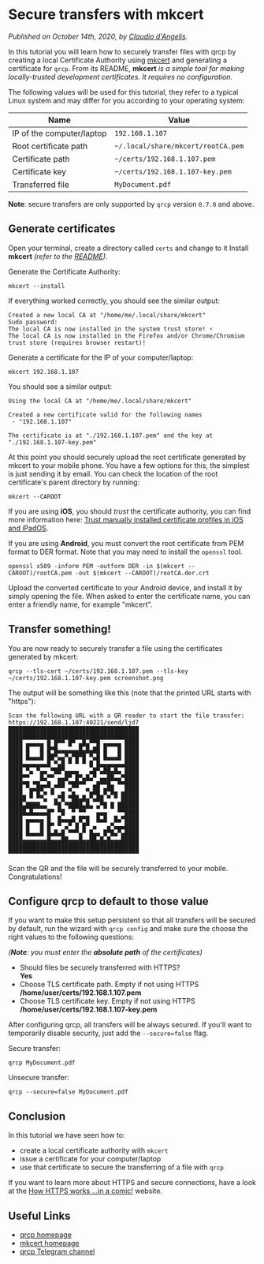 # Secure transfers with mkcert

_Published on October 14th, 2020, by [Claudio d'Angelis](https://claudiodangelis.com)._


In this tutorial you will learn how to securely transfer files with qrcp by creating a local Certificate Authority using [mkcert](https://github.com/FiloSottile/mkcert) and generating a certificate for `qrcp`. From its README, **mkcert** _is a simple tool for making locally-trusted development certificates. It requires no configuration._

The following values will be used for this tutorial, they refer to a typical Linux system and may differ for you according to your operating system:

| Name  | Value |
| --- | --- |
| IP of the computer/laptop | `192.168.1.107` |
| Root certificate path | `~/.local/share/mkcert/rootCA.pem` |
| Certificate path | `~/certs/192.168.1.107.pem` |
| Certificate key | `~/certs/192.168.1.107-key.pem` | 
| Transferred file | `MyDocument.pdf` |

**Note**: secure transfers are only supported by `qrcp` version `0.7.0` and above.

## Generate certificates

Open your terminal, create a directory called `certs` and change to it
Install **mkcert** _(refer to the [README](https://github.com/FiloSottile/mkcert#installation))_.

Generate the Certificate Authority:
```
mkcert --install
```

If everything worked correctly, you should see the similar output:
```
Created a new local CA at "/home/me/.local/share/mkcert"
Sudo password:
The local CA is now installed in the system trust store! ⚡️
The local CA is now installed in the Firefox and/or Chrome/Chromium trust store (requires browser restart)!
```

Generate a certificate for the IP of your computer/laptop:

```
mkcert 192.168.1.107
```
You should see a similar output:

```
Using the local CA at "/home/me/.local/share/mkcert"

Created a new certificate valid for the following names 
 - "192.168.1.107"

The certificate is at "./192.168.1.107.pem" and the key at "./192.168.1.107-key.pem" 

```

At this point you should securely upload the root certificate generated by mkcert to your mobile phone. You have a few options for this, the simplest is just sending it by email. You can check the location of the root certificate's parent directory by running:

```
mkcert --CAROOT
```

If you are using **iOS**, you should _trust_ the certificate authority, you can find more information here: [Trust manually installed certificate profiles in iOS and iPadOS](https://support.apple.com/en-nz/HT204477).

If you are using **Android**, you must convert the root certificate from PEM format to DER format. Note that you may need to install the `openssl` tool.

```
openssl x509 -inform PEM -outform DER -in $(mkcert --CAROOT)/rootCA.pem -out $(mkcert --CAROOT)/rootCA.der.crt
```

Upload the converted certificate to your Android device, and install it by simply opening the file. When asked to enter the certificate name, you can enter a friendly name, for example "mkcert".

## Transfer something!

You are now ready to securely transfer a file using the certificates generated by mkcert:

```
qrcp --tls-cert ~/certs/192.168.1.107.pem --tls-key ~/certs/192.168.1.107-key.pem screenshot.png
```

The output will be something like this (note that the printed URL starts with "https"):
```
Scan the following URL with a QR reader to start the file transfer:
https://192.168.1.107:40221/send/ljd7
█████████████████████████████████████
█████████████████████████████████████
████ ▄▄▄▄▄ █ █▀▀ █▀ ▄█▄▀▀█ ▄▄▄▄▄ ████
████ █   █ █▀█▄▄▄▄▄▄█▄█▄██ █   █ ████
████ █▄▄▄█ ██▀▄▄▀▄▀█▀█ ▀▄█ █▄▄▄█ ████
████▄▄▄▄▄▄▄█ ▀▄█ ▀ ▀ ▀ █ █▄▄▄▄▄▄▄████
████ ▀▄ ▀▄▄ ▀██▀▄▄▄▄   ▄█▀▄██▄█▄ ████
████▀▀   █▄▀▀ ▄▄█▀ █▀▄█▄▀ ▄▄██▄▄▀████
████▀█ ▀█▄▄█ ▄██ ▀██▀▀  ▄█▀▀█▄ ▀▀████
████  █▀█▀▄ █  ▄ ▀▄   ▀▄██ █▀█▄ ▄████
█████ ▀ ▀▀▄  ▄▀█ ▀██▄█▄▀▄██ ▀ ▀ █████
████▄████▄▄  ▀█ ▀████▄█▄ ▄▀█ █ ██████
█████▄█▄▄▄▄█▀ ▀█  ▀ ▀▀   ▄▄▄   ▀▀████
████ ▄▄▄▄▄ █  █▄▄▄█ █▀█  █▄█  █▄▀████
████ █   █ █▀ ▀ ▄▀ █ █▀ ▄   ▄▀▄▄▄████
████ █▄▄▄█ █▄█▄█ ▀▀▀▄▀ █▄▄ █▀█▄▀▄████
████▄▄▄▄▄▄▄█▄▄▄██▄▄▄█▄▄██▄█▄█▄▄▄█████
█████████████████████████████████████
▀▀▀▀▀▀▀▀▀▀▀▀▀▀▀▀▀▀▀▀▀▀▀▀▀▀▀▀▀▀▀▀▀▀▀▀▀
```

Scan the QR and the file will be securely transferred to your mobile. Congratulations!

## Configure qrcp to default to those value

If you want to make this setup persistent so that all transfers will be secured by default, run the wizard with `qrcp config` and make sure the choose the right values to the following questions:

_(**Note**: you must enter the **absolute path** of the certificates)_

- Should files be securely transferred with HTTPS?  
  **Yes**
- Choose TLS certificate path. Empty if not using HTTPS  
  **/home/user/certs/192.168.1.107.pem**
- Choose TLS certificate key. Empty if not using HTTPS  
  **/home/user/certs/192.168.1.107-key.pem**

After configuring qrcp, all transfers will be always secured.
If you'll want to temporarily disable security, just add the `--secure=false` flag.

Secure transfer:
```
qrcp MyDocument.pdf
```

Unsecure transfer:
```
qrcp --secure=false MyDocument.pdf
```

## Conclusion

In this tutorial we have seen how to:
- create a local certificate authority with `mkcert`
- issue a certificate for your computer/laptop
- use that certificate to secure the transferring of a file with `qrcp`

If you want to learn more about HTTPS and secure connections, have a look at the [How HTTPS works ...in a comic!](https://howhttps.works/) website.

## Useful Links

- [qrcp homepage](https://github.com/claudiodangelis/qrcp)
- [mkcert homepage](https://github.com/FiloSottile/mkcert)
- [qrcp Telegram channel](https://t.me/qrcp_dev)